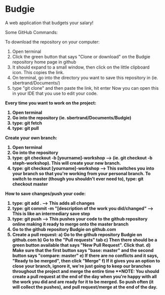 # Budgie
A web application that budgets your salary!


Some GitHub Commands:

To download the repository on your computer:
1) Open terminal
2) Click the green button that says "Clone or download" on the Budgie repository home page in github
3) It should expand to a small window, then click on the little clipboard icon. This copies the link.
4) On terminal, go into the directory you want to save this repository in (ie. sbertrand/Documents/)
5) type "git clone" and then paste the link, hit enter
Now you can open this in your IDE that you use to edit your code.

<b>Every time you want to work on the project<b>:
1) Open terminal
2) Go into the repository (ie. sbertrand/Documents/Budgie)
3) type: git fetch
4) type: git pull

Create your own branch:
1) Open terminal
2) Go into the repository 
3) type: git checkout -b [yourname]-workshop --> (ie. git checkout -b steph-workshop).  This will create your new branch.
4) type: git checkout [yourname]-workshop --> This switches you into your branch so that you're working from your personal branch.
To switch to master (though you shouldn't ever need to), type: git checkout master

How to save changes/push your code:
1) type: git add . --> This adds all changes
2) type: git commit -m "[description of the work you did/changed" --> This is like an intermediary save step
3) type: git push  --> This pushes your code to the github repository online making it ready to merge onto the master branch
4) Go to the github repository Budgie on github.com 
5) Create a pull request:
  a) Go to the github repository Budgie on github.com
  b) Go to the "Pull requests" tab
  c) Then there should be a green button available that says "New Pull Request".  Click that.
  d) Make sure that the first button says "base: master" and the second button says "compare: master"
  e) If there are no conflicts and it says, "Ready to be merged", then click "Merge"
  f) If it gives you an option to close your branch, ignore it, we're just going to keep our branches throughout the project and merge the entire time
**NOTE: You should create a pull request at the end of the day when you're happy with all the work you did and are ready for it to be merged. So push often (it will collect the pushes), and pull request/merge at the end of the day.
